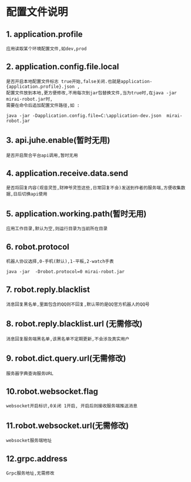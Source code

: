 # 配置文件说明
## 1. application.profile
    应用读取某个环境配置文件,如dev,prod
## 2. application.config.file.local
    是否开启本地配置文件标志 true开始,false关闭.也就是application-{application.profile}.json ,
    配置文件放到本地,更方便修改,不用每次到jar包替换文件,当为true时,在java -jar mirai-robot.jar时,
    需要在命令后追加配置文件路径,如 :
`java -jar -Dapplication.config.file=C:\application-dev.json  mirai-robot.jar`
## 3. api.juhe.enable(暂时无用)
    是否开启聚合平台api调用,暂时无用
## 4. application.receive.data.send
    是否将回复内容(观音灵签,财神爷灵签这些,日常回复不会)发送到作者的服务端,方便收集数据,日后切换api使用
## 5. application.working.path(暂时无用)
    应用工作目录,默认为空,则运行目录为当前所在目录
## 6. robot.protocol
    机器人协议选择,0-手机(默认),1-平板,2-watch手表
`java -jar  -Drobot.protocol=0 mirai-robot.jar`
## 7. robot.reply.blacklist
    消息回复黑名单,里面包含的QQ则不回复,默认带的是QQ官方机器人的QQ号
## 8. robot.reply.blacklist.url (无需修改)
    消息回复服务端黑名单,该黑名单不定期更新,不会涉及真实用户
## 9. robot.dict.query.url(无需修改)
    服务器字典查询服务URL
## 10.robot.websocket.flag
    websocket开启标识,0关闭 1开启, 开启后则接收服务端推送消息
## 11.robot.websocket.url(无需修改)
    websocket服务端地址
## 12.grpc.address
    Grpc服务地址,无需修改